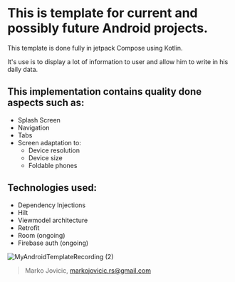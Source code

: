 # This is template for current and possibly future Android projects.

This template is done fully in jetpack Compose using Kotlin.

It's use is to display a lot of information to user and allow him to write in his daily data.

## This implementation contains quality done aspects such as:
  - Splash Screen
  - Navigation
  - Tabs
  - Screen adaptation to:
      - Device resolution
      - Device size
      - Foldable phones

## Technologies used:
- Dependency Injections
- Hilt
- Viewmodel architecture
- Retrofit
- Room (ongoing)
- Firebase auth (ongoing)

  
![MyAndroidTemplateRecording (2)](https://github.com/marequest/MyAndroidTemplate/assets/38961465/9dce6c4b-e558-4d82-8c64-b4f9915c1e60)

> Marko Jovicic, markojovicic.rs@gmail.com

